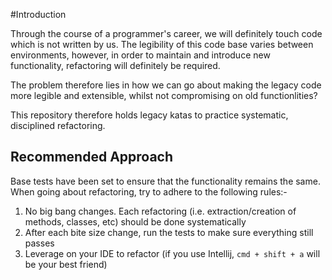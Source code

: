 #Introduction

Through the course of a programmer's career, we will definitely touch code which is not written by us. The legibility of this code base varies between environments, however, in order to maintain and introduce new functionality, refactoring will definitely be required.

The problem therefore lies in how we can go about making the legacy code more legible and extensible, whilst not compromising on old functionlities?

This repository therefore holds legacy katas to practice systematic, disciplined refactoring.

## Recommended Approach

Base tests have been set to ensure that the functionality remains the same. When going about refactoring, try to adhere to the following rules:-

1) No big bang changes. Each refactoring (i.e. extraction/creation of methods, classes, etc) should be done systematically
2) After each bite size change, run the tests to make sure everything still passes
3) Leverage on your IDE to refactor (if you use Intellij, `cmd + shift + a` will be your best friend) 

